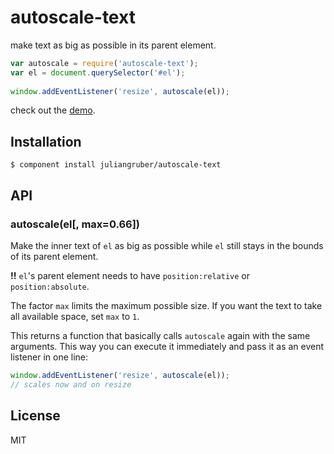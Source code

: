 # autoscale-text

  make text as big as possible in its parent element.

```js
var autoscale = require('autoscale-text');
var el = document.querySelector('#el');
  
window.addEventListener('resize', autoscale(el));
```
  
  check out the [demo](https://juliangruber.github.com/autoscale-text).

## Installation

    $ component install juliangruber/autoscale-text

## API

### autoscale(el[, max=0.66])

  Make the inner text of `el` as big as possible while `el` still stays in the
  bounds of its parent element.
  
  **!!** `el`'s parent element needs to have `position:relative` or
  `position:absolute`. 
  
  The factor `max` limits the maximum possible size. If you want the text to
  take all available space, set `max` to `1`.
  
  This returns a function that basically calls `autoscale` again with the same
  arguments. This way you can execute it immediately and pass it as an event
  listener in one line:
  
```js
window.addEventListener('resize', autoscale(el));
// scales now and on resize
```

## License

  MIT
